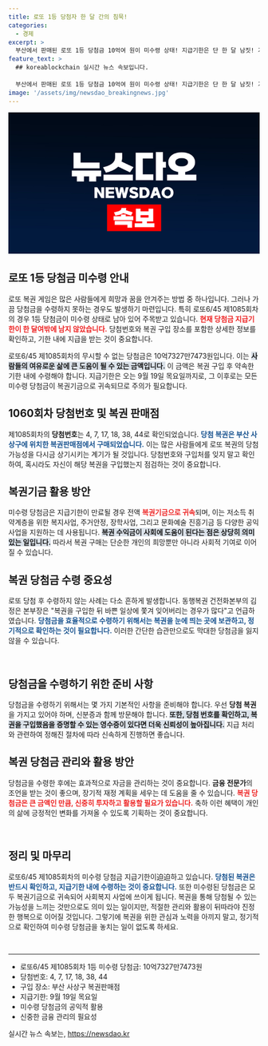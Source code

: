 ```yaml
---
title: 로또 1등 당첨자 한 달 간의 침묵!
categories:
  - 경제
excerpt: >
  부산에서 판매된 로또 1등 당첨금 10억여 원이 미수령 상태! 지급기한은 단 한 달 남짓! 기한이 지나면 복권기금으로 귀속돼 다양한 복지사업에 사용됩니다. 당신의 복권, 지금 확인해보세요!
feature_text: >
  ## koreablockchain 실시간 뉴스 속보입니다.

  부산에서 판매된 로또 1등 당첨금 10억여 원이 미수령 상태! 지급기한은 단 한 달 남짓! 기한이 지나면 복권기금으로 귀속돼 다양한 복지사업에 사용됩니다. 당신의 복권, 지금 확인해보세요!
image: '/assets/img/newsdao_breakingnews.jpg'
---
```


<p><img src="/assets/img/newsdao_breakingnews.jpg" alt="koreablockchain 속보" /></p>

<h2 data-ke-size="size26">로또 1등 당첨금 미수령 안내</h2>

<p data-ke-size="size16">로또 복권 게임은 많은 사람들에게 희망과 꿈을 안겨주는 방법 중 하나입니다. 그러나 가끔 당첨금을 수령하지 못하는 경우도 발생하기 마련입니다. 특히 로또6/45 제1085회차의 경우 1등 당첨금이 미수령 상태로 남아 있어 주목받고 있습니다. <b><span style="color: #ee2323;">현재 당첨금 지급기한이 한 달여밖에 남지 않았습니다.</span></b> 당첨번호와 복권 구입 장소를 포함한 상세한 정보를 확인하고, 기한 내에 지급을 받는 것이 중요합니다.</p>

<p data-ke-size="size16">로또6/45 제1085회차의 무시할 수 없는 당첨금은 10억7327만7473원입니다. 이는 <b><span style="background-color: #21538527;">사람들의 여유로운 삶에 큰 도움이 될 수 있는 금액입니다.</span></b> 이 금액은 복권 구입 후 약속한 기한 내에 수령해야 합니다. 지급기한은 오는 9월 19일 목요일까지로, 그 이후로는 모든 미수령 당첨금이 복권기금으로 귀속되므로 주의가 필요합니다.</p>

<h2 data-ke-size="size26">1060회차 당첨번호 및 복권 판매점</h2>

<p data-ke-size="size16">제1085회차의 <b>당첨번호</b>는 4, 7, 17, 18, 38, 44로 확인되었습니다. <b><span style="color: #1a5490;">당첨 복권은 부산 사상구에 위치한 복권판매점에서 구매되었습니다.</span></b> 이는 많은 사람들에게 로또 복권의 당첨 가능성을 다시금 상기시키는 계기가 될 것입니다. 당첨번호와 구입처를 잊지 말고 확인하여, 혹시라도 자신이 해당 복권을 구입했는지 점검하는 것이 중요합니다.</p>

<h2 data-ke-size="size26">복권기금 활용 방안</h2>

<p data-ke-size="size16">미수령 당첨금은 지급기한이 만료될 경우 전액 <b><span style="color: #ee2323;">복권기금으로 귀속</span></b>되며, 이는 저소득 취약계층을 위한 복지사업, 주거안정, 장학사업, 그리고 문화예술 진흥기금 등 다양한 공익사업을 지원하는 데 사용됩니다. <b><span style="background-color: #21538527;">복권 수익금이 사회에 도움이 된다는 점은 상당히 의미 있는 일입니다.</span></b> 따라서 복권 구매는 단순한 개인의 희망뿐만 아니라 사회적 기여로 이어질 수 있습니다.</p>

<h2 data-ke-size="size26">복권 당첨금 수령 중요성</h2>

<p data-ke-size="size16">로또 당첨 후 수령하지 않는 사례는 다소 흔하게 발생합니다. 동행복권 건전화본부의 김정은 본부장은 "복권을 구입한 뒤 바쁜 일상에 쫓겨 잊어버리는 경우가 많다"고 언급하였습니다. <b><span style="color: #1a5490;">당첨금을 효율적으로 수령하기 위해서는 복권을 눈에 띄는 곳에 보관하고, 정기적으로 확인하는 것이 필요합니다.</span></b> 이러한 간단한 습관만으로도 막대한 당첨금을 잃지 않을 수 있습니다.</p>

<p data-ke-size="size16">&#8203;</p>

<h2 data-ke-size="size26">당첨금을 수령하기 위한 준비 사항</h2>

<p data-ke-size="size16">당첨금을 수령하기 위해서는 몇 가지 기본적인 사항을 준비해야 합니다. 우선 <b>당첨 복권</b>을 가지고 있어야 하며, 신분증과 함께 방문해야 합니다. <b><span style="background-color: #21538527;">또한, 당첨 번호를 확인하고, 복권을 구입했음을 증명할 수 있는 영수증이 있다면 더욱 신뢰성이 높아집니다.</span></b> 지급 처리와 관련하여 정해진 절차에 따라 신속하게 진행하면 좋습니다.</p>

<h2 data-ke-size="size26">복권 당첨금 관리와 활용 방안</h2>

<p data-ke-size="size16">당첨금을 수령한 후에는 효과적으로 자금을 관리하는 것이 중요합니다. <b>금융 전문가</b>의 조언을 받는 것이 좋으며, 장기적 재정 계획을 세우는 데 도움을 줄 수 있습니다. <b><span style="color: #ee2323;">복권 당첨금은 큰 금액인 만큼, 신중히 투자하고 활용할 필요가 있습니다.</span></b> 축하 이런 혜택이 개인의 삶에 긍정적인 변화를 가져올 수 있도록 기획하는 것이 중요합니다.</p>

<p data-ke-size="size16">&#8203;</p>

<h2 data-ke-size="size26">정리 및 마무리</h2>

<p data-ke-size="size16">로또6/45 제1085회차의 미수령 당첨금 지급기한이迫迫하고 있습니다. <b><span style="color: #1a5490;">당첨된 복권은 반드시 확인하고, 지급기한 내에 수령하는 것이 중요합니다.</span></b> 또한 미수령된 당첨금은 모두 복권기금으로 귀속되어 사회복지 사업에 쓰이게 됩니다. 복권을 통해 당첨될 수 있는 가능성을 느끼는 것만으로도 의미 있는 일이지만, 적절한 관리와 활용이 뒤따라야 진정한 행복으로 이어질 것입니다. 그렇기에 복권을 위한 관심과 노력을 아끼지 말고, 정기적으로 확인하여 미수령 당첨금을 놓치는 일이 없도록 하세요.</p>

<p data-ke-size="size16">&#8203;</p>

<hr />

<ul>
<li>로또6/45 제1085회차 1등 미수령 당첨금: 10억7327만7473원</li>
<li>당첨번호: 4, 7, 17, 18, 38, 44</li>
<li>구입 장소: 부산 사상구 복권판매점</li>
<li>지급기한: 9월 19일 목요일</li>
<li>미수령 당첨금의 공익적 활용</li>
<li>신중한 금융 관리의 필요성</li>
</ul>
실시간 뉴스 속보는, <a href="https://newsdao.kr" rel="dofollow">https://newsdao.kr</a>


